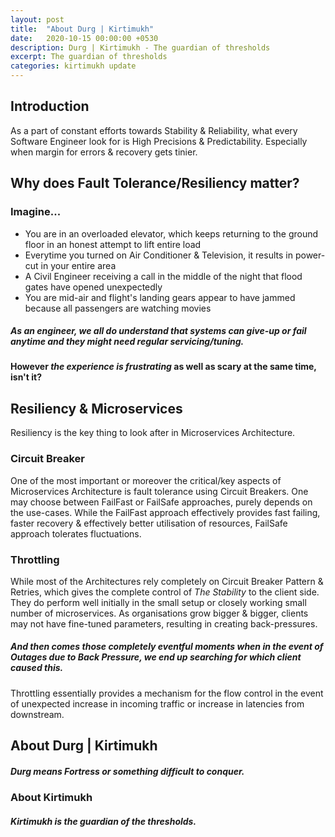 ```yaml
---
layout: post
title:  "About Durg | Kirtimukh"
date:   2020-10-15 00:00:00 +0530
description: Durg | Kirtimukh - The guardian of thresholds
excerpt: The guardian of thresholds
categories: kirtimukh update
---
```


## Introduction
As a part of constant efforts towards Stability & Reliability, what every Software Engineer look for is High Precisions & Predictability. Especially when margin for errors & recovery gets tinier.

## Why does Fault Tolerance/Resiliency matter?
### Imagine...
* You are in an overloaded elevator, which keeps returning to the ground floor in an honest attempt to lift entire load
* Everytime you turned on Air Conditioner & Television, it results in power-cut in your entire area
* A Civil Engineer receiving a call in the middle of the night that flood gates have opened unexpectedly
* You are mid-air and flight's landing gears appear to have jammed because all passengers are watching movies

##### As an engineer, we all do understand that systems can give-up or fail anytime and they might need regular servicing/tuning.
#### However _the experience is frustrating_ as well as scary at the same time, isn't it?

## Resiliency & Microservices
Resiliency is the key thing to look after in Microservices Architecture.
### Circuit Breaker
One of the most important or moreover the critical/key aspects of Microservices Architecture is fault tolerance using Circuit Breakers.
One may choose between FailFast or FailSafe approaches, purely depends on the use-cases.
While the FailFast approach effectively provides fast failing, faster recovery & effectively better utilisation of resources, FailSafe approach tolerates fluctuations.

### Throttling
While most of the Architectures rely completely on Circuit Breaker Pattern & Retries, which gives the complete control of _The Stability_ to the client side.
They do perform well initially in the small setup or closely working small number of microservices.
As organisations grow bigger & bigger, clients may not have fine-tuned parameters, resulting in creating back-pressures.
##### And then comes those _completely eventful_ moments when in the event of _Outages due to Back Pressure_, we end up searching for _which client_ caused this.
Throttling essentially provides a mechanism for the flow control in the event of unexpected increase in incoming traffic or increase in latencies from downstream.

## About Durg | Kirtimukh
##### _Durg_ means _Fortress_ or something difficult to conquer.

### About Kirtimukh
##### _Kirtimukh_ is the guardian of the thresholds.
